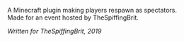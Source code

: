 A Minecraft plugin making players respawn as spectators.  
Made for an event hosted by TheSpiffingBrit.

*Written for TheSpiffingBrit, 2019*
